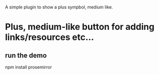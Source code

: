 A simple plugin to show a plus sympbol, medium like.

# Plus, medium-like button for adding links/resources etc...


## run the demo

npm install prosemirror